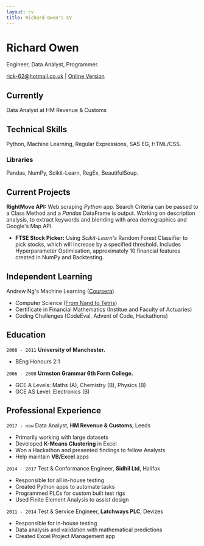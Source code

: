 ```yaml
---
layout: cv
title: Richard Owen's CV
---
```

# Richard Owen
Engineer, Data Analyst, Programmer.

<div id="webaddress">
<a href="rick-62@hotmail.co.uk">rick-62@hotmail.co.uk</a>
  | <a href="https://rick-62.github.io/markdown-cv/">Online Version</a>
</div>


## Currently

Data Analyst at HM Revenue & Customs

## Technical Skills

Python, Machine Learning, Regular Expressions, SAS EG, HTML/CSS.

### Libraries

Pandas, NumPy, Scikit-Learn, RegEx, BeautifulSoup.

## Current Projects

**RightMove API:** 
Web scraping *Python* app. Search Criteria can be passed to a Class Method and a *Pandas* DataFrame is output. Working on description analysis, to extract keywords and blending with area demographics and Google's Map API.

- **FTSE Stock Picker:** 
Using *Scikit-Learn's* Random Forest Classifier to pick stocks, which will increase by a specified threshold. Includes Hyperparameter Optimisation, approximately 10 financial features created in NumPy and Backtesting. 

## Independent Learning

Andrew Ng's Machine Learning ([Coursera](https://www.coursera.org/learn/machine-learning))
- Computer Science ([From Nand to Tetris](http://nand2tetris.org/))
- Certificate in Financial Mathematics (Institue and Faculty of Actuaries)
- Coding Challenges (CodeEval, Advent of Code, Hackathons)

## Education

`2008 - 2011`
__University of Manchester.__

- BEng Honours 2:1

`2006 - 2008`
__Urmston Grammar 6th Form College.__

- GCE A Levels: Maths (A), Chemistry (B), Physics (B)
- GCE AS Level: Electronics (B)

## Professional Experience

`2017 - now`
Data Analyst, __HM Revenue & Customs__, Leeds
- Primarily working with large datasets
- Developed **K-Means Clustering** in Excel
- Won a Hackathon and presented findings to fellow Analysts
- Help maintain **VB/Excel** apps

`2014 - 2017`
Test & Conformance Engineer, __Sidhil Ltd__, Halifax
- Responsible for all in-house testing
- Created Python apps to automate tasks
- Programmed PLCs for custom built test rigs
- Used Finite Element Analysis to assist design

`2011 - 2014`
Test & Service Engineer, __Latchways PLC__, Devizes
- Responsible for in-house testing
- Data analysis and validation with mathematical predictions
- Created Excel Project Management app

<!-- ### Footer

Last updated: Jan 2018 -->


